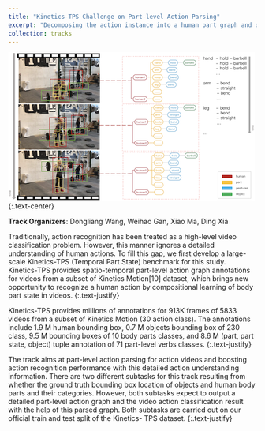 ```yaml
---
title: "Kinetics-TPS Challenge on Part-level Action Parsing"
excerpt: "Decomposing the action instance into a human part graph and detecting action labels for all human parts an as well the whole human. <br/><img src='/images/track3.png'>"
collection: tracks
---
```


<img src='/images/track3.png'>
{:.text-center}

**Track Organizers**: Dongliang Wang, Weihao Gan, Xiao Ma, Ding Xia 

Traditionally, action recognition has been treated as a high-level video classification problem. However, this manner ignores a detailed understanding of human actions. To fill this gap, we first develop a large-scale Kinetics-TPS (Temporal Part State) benchmark for this study. Kinetics-TPS provides spatio-temporal part-level action graph annotations for videos from a subset of Kinetics Motion[10] dataset, which brings new opportunity to recognize a human action by compositional learning of body part state in videos.
{:.text-justify}

Kinetics-TPS provides millions of annotations for 913K frames of 5833 videos from a subset of Kinetics Motion (30 action class). The annotations include 1.9 M human bounding box, 0.7 M objects bounding box of 230 class, 9.5 M bounding boxes of 10 body parts classes, and 8.6 M (part, part state, object) tuple annotation of 71 part-level verbs classes.
{:.text-justify}

The track aims at part-level action parsing for action videos and boosting action recognition performance with this detailed action understanding information. There are two different subtasks for this track resulting from whether the ground truth bounding box location of objects and human body parts and their categories. However, both subtasks expect to output a detailed part-level action graph and the video action classification result with the help of this parsed graph. Both subtasks are carried out on our official train and test split of the Kinetics- TPS dataset.
{:.text-justify}